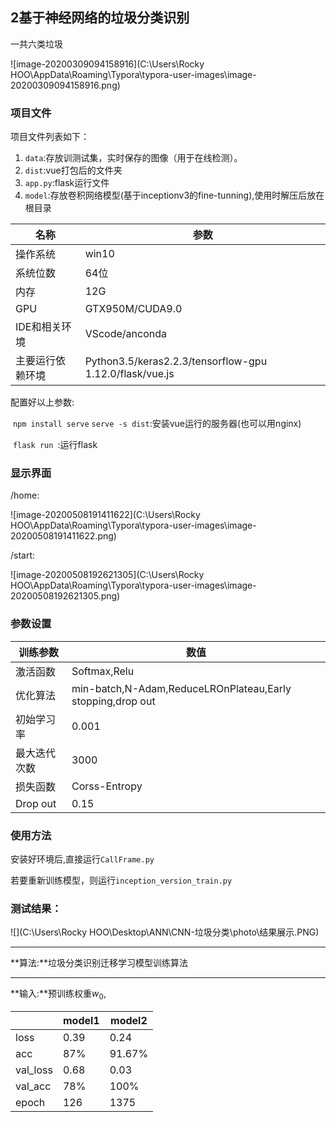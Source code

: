 ## 2基于神经网络的垃圾分类识别

一共六类垃圾

![image-20200309094158916](C:\Users\Rocky HOO\AppData\Roaming\Typora\typora-user-images\image-20200309094158916.png)

### 项目文件

项目文件列表如下：

1. `data`:存放训测试集，实时保存的图像（用于在线检测）。
2. `dist`:vue打包后的文件夹
3. `app.py`:flask运行文件
4. `model`:存放卷积网络模型(基于inceptionv3的fine-tunning),使用时解压后放在根目录

| 名称             | 参数                                                    |
| ---------------- | ------------------------------------------------------- |
| 操作系统         | win10                                                   |
| 系统位数         | 64位                                                    |
| 内存             | 12G                                                     |
| GPU              | GTX950M/CUDA9.0                                         |
| IDE和相关环境    | VScode/anconda                                          |
| 主要运行依赖环境 | Python3.5/keras2.2.3/tensorflow-gpu 1.12.0/flask/vue.js |

配置好以上参数:

​	`npm install serve` `serve -s dist`:安装vue运行的服务器(也可以用nginx)

​    `flask run `:运行flask

### 显示界面

/home:

![image-20200508191411622](C:\Users\Rocky HOO\AppData\Roaming\Typora\typora-user-images\image-20200508191411622.png)

/start:

![image-20200508192621305](C:\Users\Rocky HOO\AppData\Roaming\Typora\typora-user-images\image-20200508192621305.png)

### 参数设置

| 训练参数     | 数值                                                       |
| ------------ | ---------------------------------------------------------- |
| 激活函数     | Softmax,Relu                                               |
| 优化算法     | min-batch,N-Adam,ReduceLROnPlateau,Early stopping,drop out |
| 初始学习率   | 0.001                                                      |
| 最大迭代次数 | 3000                                                       |
| 损失函数     | Corss-Entropy                                              |
| Drop out     | 0.15                                                       |



### 使用方法

安装好环境后,直接运行`CallFrame.py`

若要重新训练模型，则运行`inception_version_train.py`

### 测试结果：

![](C:\Users\Rocky HOO\Desktop\ANN\CNN-垃圾分类\photo\结果展示.PNG)

---

**算法:**垃圾分类识别迁移学习模型训练算法

---

**输入:**预训练权重$w_0$,

|          | model1 | model2 |
| -------- | ------ | ------ |
| loss     | 0.39   | 0.24   |
| acc      | 87%    | 91.67% |
| val_loss | 0.68   | 0.03   |
| val_acc  | 78%    | 100%   |
| epoch    | 126    | 1375   |







